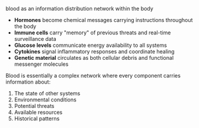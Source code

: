 blood as an information distribution network within the body


- **Hormones** become chemical messages carrying instructions throughout the body
- **Immune cells** carry "memory" of previous threats and real-time surveillance data
- **Glucose levels** communicate energy availability to all systems
- **Cytokines** signal inflammatory responses and coordinate healing
- **Genetic material** circulates as both cellular debris and functional messenger molecules

Blood is essentially a complex network where every component carries information about:

1. The state of other systems
2. Environmental conditions
3. Potential threats
4. Available resources
5. Historical patterns